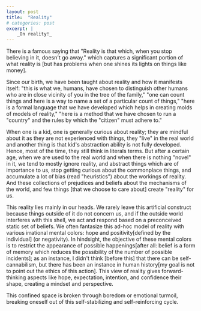 ```yaml
---
layout: post
title:  "Reality"
# categories: post
excerpt: |
    _On reality!_     
---
```

<!--more-->

There is a famous saying that "Reality is that which, when you stop believing in it, doesn't go away." which captures a significant portion of what reality is [but has problems when one shines its lights on things like money].

Since our birth, we have been taught about reality and how it manifests itself: "this is what we, humans, have chosen to distinguish other humans who are in close vicinity of you in the tree of the family," "one can count things and here is a way to name a set of a particular count of things," "here is a formal language that we have developed which helps in creating molds of models of reality," "here is a method that we have chosen to run a "country" and the rules by which the "citizen" must adhere to."

When one is a kid, one is generally curious about reality; they are mindful about it as they are not experienced with things, they "live" in the real world and another thing is that kid's abstraction ability is not fully developed. Hence, most of the time, they still think in literals terms. But after a certain age, when we are used to the real world and when there is nothing "novel" in it, we tend to mostly ignore reality, and abstract things which are of importance to us, stop getting curious about the commonplace things, and accumulate a lot of bias (read "heuristics") about the workings of reality. And these collections of prejudices and beliefs about the mechanisms of the world, and few things [that we choose to care about] create "reality" for us.

This reality lies mainly in our heads. We rarely leave this artificial construct because things outside of it do not concern us, and if the outside world interferes with this shell, we act and respond based on a preconceived static set of beliefs. We often fantasize this ad-hoc model of reality with various irrational mental colors: hope and positivity[defined by the individual] (or negativity). In hindsight, the objective of these mental colors is to restrict the appearance of possible happenings[after all: belief is a form of memory which reduces the possibility of the number of possible incidents]; as an instance, I didn't think [before this] that there can be self-cannabilism, but there has been an instance in human history[my goal is not to point out the ethics of this action]. This view of reality gives forward-thinking aspects like hope, expectation, intention, and confidence their shape, creating a mindset and perspective.


This confined space is broken through boredom or emotional turmoil, breaking oneself out of this self-stabilizing and self-reinforcing cycle.

